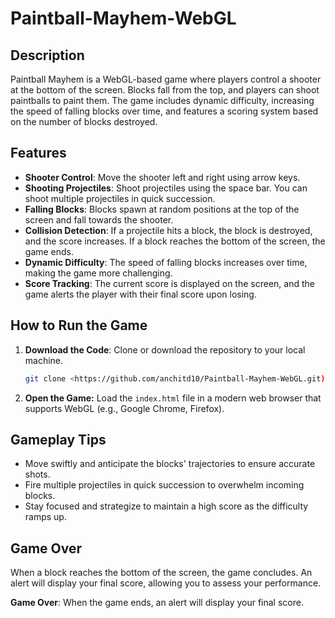 # Paintball-Mayhem-WebGL
## Description

Paintball Mayhem is a WebGL-based game where players control a shooter at the bottom of the screen. Blocks fall from the top, and players can shoot paintballs to paint them. The game includes dynamic difficulty, increasing the speed of falling blocks over time, and features a scoring system based on the number of blocks destroyed.

## Features

- **Shooter Control**: Move the shooter left and right using arrow keys.
- **Shooting Projectiles**: Shoot projectiles using the space bar. You can shoot multiple projectiles in quick succession.
- **Falling Blocks**: Blocks spawn at random positions at the top of the screen and fall towards the shooter.
- **Collision Detection**: If a projectile hits a block, the block is destroyed, and the score increases. If a block reaches the bottom of the screen, the game ends.
- **Dynamic Difficulty**: The speed of falling blocks increases over time, making the game more challenging.
- **Score Tracking**: The current score is displayed on the screen, and the game alerts the player with their final score upon losing.

## How to Run the Game

1. **Download the Code**: Clone or download the repository to your local machine.
   
   ```bash
   git clone <https://github.com/anchitd10/Paintball-Mayhem-WebGL.git)>
   
2. **Open the Game:** Load the `index.html` file in a modern web browser that supports WebGL (e.g., Google Chrome, Firefox).

## Gameplay Tips

- Move swiftly and anticipate the blocks' trajectories to ensure accurate shots.
- Fire multiple projectiles in quick succession to overwhelm incoming blocks.
- Stay focused and strategize to maintain a high score as the difficulty ramps up.

## Game Over

When a block reaches the bottom of the screen, the game concludes. An alert will display your final score, allowing you to assess your performance.

**Game Over**: When the game ends, an alert will display your final score.
